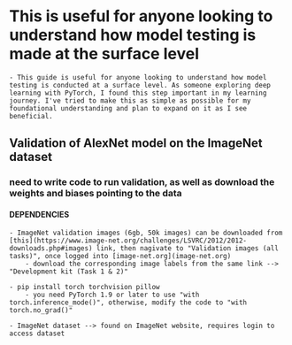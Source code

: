 # This is useful for anyone looking to understand how model testing is made at the surface level

    - This guide is useful for anyone looking to understand how model testing is conducted at a surface level. As someone exploring deep learning with PyTorch, I found this step important in my learning journey. I've tried to make this as simple as possible for my foundational understanding and plan to expand on it as I see beneficial.

## Validation of AlexNet model on the ImageNet dataset

### need to write code to run validation, as well as download the weights and biases pointing to the data

#### DEPENDENCIES

    - ImageNet validation images (6gb, 50k images) can be downloaded from [this](https://www.image-net.org/challenges/LSVRC/2012/2012-downloads.php#images) link, then nagivate to "Validation images (all tasks)", once logged into [image-net.org](image-net.org)
        - download the corresponding image labels from the same link --> "Development kit (Task 1 & 2)"

    - pip install torch torchvision pillow
        - you need PyTorch 1.9 or later to use "with torch.inference_mode()", otherwise, modify the code to "with torch.no_grad()"

    - ImageNet dataset --> found on ImageNet website, requires login to access dataset
